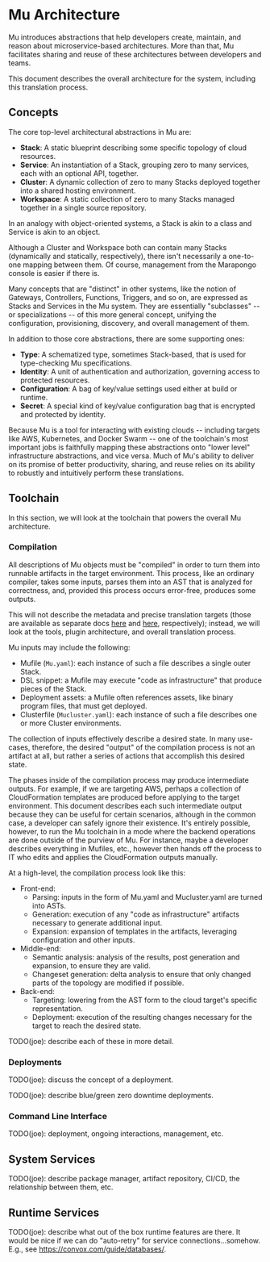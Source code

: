# Mu Architecture

Mu introduces abstractions that help developers create, maintain, and reason about microservice-based architectures.
More than that, Mu facilitates sharing and reuse of these architectures between developers and teams.

This document describes the overall architecture for the system, including this translation process.

## Concepts

The core top-level architectural abstractions in Mu are:

* **Stack**: A static blueprint describing some specific topology of cloud resources.
* **Service**: An instantiation of a Stack, grouping zero to many services, each with an optional API, together.
* **Cluster**: A dynamic collection of zero to many Stacks deployed together into a shared hosting environment.
* **Workspace**: A static collection of zero to many Stacks managed together in a single source repository.

In an analogy with object-oriented systems, a Stack is akin to a class and Service is akin to an object.

Although a Cluster and Workspace both can contain many Stacks (dynamically and statically, respectively), there isn't
necessarily a one-to-one mapping between them.  Of course, management from the Marapongo console is easier if there is.

Many concepts that are "distinct" in other systems, like the notion of Gateways, Controllers, Functions, Triggers, and
so on, are expressed as Stacks and Services in the Mu system.  They are essentially "subclasses" -- or specializations
-- of this more general concept, unifying the configuration, provisioning, discovery, and overall management of them.

In addition to those core abstractions, there are some supporting ones:

* **Type**: A schematized type, sometimes Stack-based, that is used for type-checking Mu specifications.
* **Identity**: A unit of authentication and authorization, governing access to protected resources.
* **Configuration**: A bag of key/value settings used either at build or runtime.
* **Secret**: A special kind of key/value configuration bag that is encrypted and protected by identity.

Because Mu is a tool for interacting with existing clouds -- including targets like AWS, Kubernetes, and Docker Swarm --
one of the toolchain's most important jobs is faithfully mapping these abstractions onto "lower level" infrastructure
abstractions, and vice versa.  Much of Mu's ability to deliver on its promise of better productivity, sharing, and reuse
relies on its ability to robustly and intuitively perform these translations.

## Toolchain

In this section, we will look at the toolchain that powers the overall Mu architecture.

### Compilation

All descriptions of Mu objects must be "compiled" in order to turn them into runnable artifacts in the target
environment.  This process, like an ordinary compiler, takes some inputs, parses them into an AST that is analyzed for
correctness, and, provided this process occurs error-free, produces some outputs.

This will not describe the metadata and precise translation targets (those are available as separate docs [here](
metadata.md) and [here](targets.md), respectively); instead, we will look at the tools, plugin architecture, and overall
translation process.

Mu inputs may include the following:

* Mufile (`Mu.yaml`): each instance of such a file describes a single outer Stack.
* DSL snippet: a Mufile may execute "code as infrastructure" that produce pieces of the Stack.
* Deployment assets: a Mufile often references assets, like binary program files, that must get deployed.
* Clusterfile (`Mucluster.yaml`): each instance of such a file describes one or more Cluster environments.

The collection of inputs effectively describe a desired state.  In many use-cases, therefore, the desired "output" of
the compilation process is not an artifact at all, but rather a series of actions that accomplish this desired state.

The phases inside of the compilation process may produce intermediate outputs.  For example, if we are targeting AWS,
perhaps a collection of CloudFormation templates are produced before applying to the target environment.  This document
describes each such intermediate output because they can be useful for certain scenarios, although in the common case, a
developer can safely ignore their existence.  It's entirely possible, however, to run the Mu toolchain in a mode where
the backend operations are done outside of the purview of Mu.  For instance, maybe a developer describes everything in
Mufiles, etc., however then hands off the process to IT who edits and applies the CloudFormation outputs manually.

At a high-level, the compilation process look like this:

* Front-end:
    - Parsing: inputs in the form of Mu.yaml and Mucluster.yaml are turned into ASTs.
    - Generation: execution of any "code as infrastructure" artifacts necessary to generate additional input.
    - Expansion: expansion of templates in the artifacts, leveraging configuration and other inputs.
* Middle-end:
    - Semantic analysis: analysis of the results, post generation and expansion, to ensure they are valid.
    - Changeset generation: delta analysis to ensure that only changed parts of the topology are modified if possible.
* Back-end:
    - Targeting: lowering from the AST form to the cloud target's specific representation.
    - Deployment: execution of the resulting changes necessary for the target to reach the desired state.

TODO(joe): describe each of these in more detail.

### Deployments

TODO(joe): discuss the concept of a deployment.

TODO(joe): describe blue/green zero downtime deployments.

### Command Line Interface

TODO(joe): deployment, ongoing interactions, management, etc.

## System Services

TODO(joe): describe package manager, artifact repository, CI/CD, the relationship between them, etc.

## Runtime Services

TODO(joe): describe what out of the box runtime features are there.  It would be nice if we can do "auto-retry" for
    service connections...somehow.  E.g., see https://convox.com/guide/databases/.

